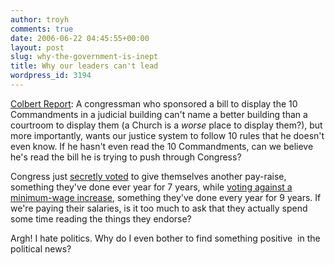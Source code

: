 ```yaml
---
author: troyh
comments: true
date: 2006-06-22 04:45:55+00:00
layout: post
slug: why-the-government-is-inept
title: Why our leaders can't lead
wordpress_id: 3194
---
```


[Colbert Report](http://www.youtube.com/watch?v=veIU0Jwu54w): A congressman who sponsored a bill to display the 10 Commandments in a judicial building can't name a better building than a courtroom to display them (a Church is a _worse_ place to display them?), but more importantly, wants our justice system to follow 10 rules that he doesn't even know. If he hasn't even read the 10 Commandments, can we believe he's read the bill he is trying to push through Congress?

Congress just [secretly voted](http://seattletimes.nwsource.com/html/nationworld/2003059851_watch14.html) to give themselves another pay-raise, something they've done ever year for 7 years, while [voting against a minimum-wage increase](http://www.washingtonpost.com/wp-dyn/content/article/2006/06/21/AR2006062101069.html?nav=rss_politics), something they've done every year for 9 years. If we're paying their salaries, is it too much to ask that they actually spend some time reading the things they endorse?

Argh! I hate politics. Why do I even bother to find something positive  in the political news?

